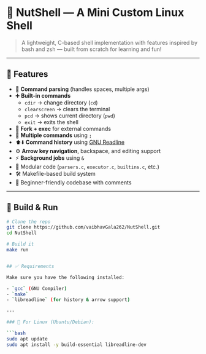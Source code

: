 # 🐚 NutShell — A Mini Custom Linux Shell

> A lightweight, C-based shell implementation with features inspired by bash and zsh — built from scratch for learning and fun!

---

## 🚀 Features

- 📜 **Command parsing** (handles spaces, multiple args)
- ➕ **Built-in commands**
  - `cdir` → change directory (`cd`)
  - `clearscreen` → clears the terminal
  - `pcd` → shows current directory (`pwd`)
  - `exit` → exits the shell
- 🔄 **Fork + exec** for external commands
- 🧵 **Multiple commands** using `;`
- ⬆️⬇️ **Command history** using [GNU Readline](https://tiswww.case.edu/php/chet/readline/rltop.html)
- ⚙️ **Arrow key navigation**, backspace, and editing support
- ⚡ **Background jobs** using `&`
- 📄 Modular code (`parsers.c`, `executor.c`, `builtins.c`, etc.)
- 🛠️ Makefile-based build system
- 🧠 Beginner-friendly codebase with comments

---

## 🧰 Build & Run

```bash
# Clone the repo
git clone https://github.com/vaibhavGala262/NutShell.git
cd NutShell

# Build it
make run


## ✅ Requirements

Make sure you have the following installed:

- `gcc` (GNU Compiler)
- `make`
- `libreadline` (for history & arrow support)

---

### 🐧 For Linux (Ubuntu/Debian):

```bash
sudo apt update
sudo apt install -y build-essential libreadline-dev
